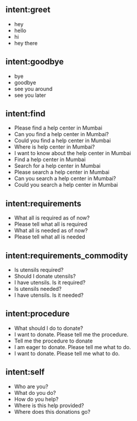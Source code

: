 ## intent:greet
- hey
- hello
- hi
- hey there

## intent:goodbye
- bye
- goodbye
- see you around
- see you later

## intent:find
- Please find a help center in Mumbai
- Can you find a help center in Mumbai?
- Could you find a help center in Mumbai
- Where is help center in Mumbai?
- I want to know about the help center in Mumbai
- Find a help center in Mumbai
- Search for a help center in Mumbai
- Please search a help center in Mumbai
- Can you search a help center in Mumbai?
- Could you search a help center in Mumbai

## intent:requirements
- What all is required as of now?
- Please tell what all is required
- What all is needed as of now?
- Please tell what all is needed

## intent:requirements_commodity
- Is utensils required?
- Should I donate utensils?
- I have utensils. Is it required?
- Is utensils needed?
- I have utensils. Is it needed?

## intent:procedure
- What should I do to donate?
- I want to donate. Please tell me the procedure.
- Tell me the procedure to donate
- I am eager to donate. Please tell me what to do.
- I want to donate. Please tell me what to do.

## intent:self
- Who are you?
- What do you do?
- How do you help?
- Where is this help provided?
- Where does this donations go?